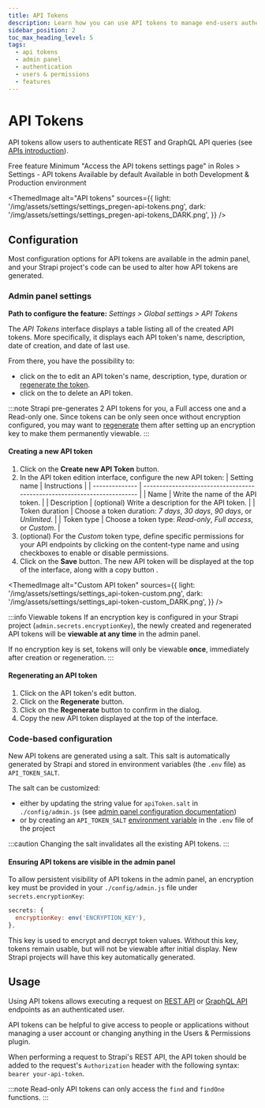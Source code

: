 ```yaml
---
title: API Tokens
description: Learn how you can use API tokens to manage end-users authentication.
sidebar_position: 2
toc_max_heading_level: 5
tags:
  - api tokens
  - admin panel
  - authentication
  - users & permissions
  - features
---
```


# API Tokens

API tokens allow users to authenticate REST and GraphQL API queries (see [APIs introduction](/cms/api/content-api)).

<IdentityCard>
  <IdentityCardItem icon="layout" title="Plan">
    Free feature
  </IdentityCardItem>
  
  <IdentityCardItem icon="user" title="Role and permission">
    Minimum "Access the API tokens settings page" in Roles > Settings - API tokens
  </IdentityCardItem>
  
  <IdentityCardItem icon="toggle-right" title="Activation">
    Available by default
  </IdentityCardItem>
  
  <IdentityCardItem icon="desktop" title="Environment">
    Available in both Development & Production environment
  </IdentityCardItem>
</IdentityCard>

<ThemedImage
alt="API tokens"
sources={{
    light: '/img/assets/settings/settings_pregen-api-tokens.png',
    dark: '/img/assets/settings/settings_pregen-api-tokens_DARK.png',
  }}
/>

## Configuration

Most configuration options for API tokens are available in the admin panel, and your Strapi project's code can be used to alter how API tokens are generated.

### Admin panel settings

**Path to configure the feature:** <Icon name="gear-six" /> _Settings > Global settings > API Tokens_

The _API Tokens_ interface displays a table listing all of the created API tokens. More specifically, it displays each API token's name, description, date of creation, and date of last use.

From there, you have the possibility to:

- click on the <Icon name="pencil-simple" /> to edit an API token's name, description, type, duration or [regenerate the token](#regenerating-an-api-token).
- click on the <Icon name="trash" /> to delete an API token.

:::note
Strapi pre-generates 2 API tokens for you, a Full access one and a Read-only one. Since tokens can be only seen once without encryption configured, you may want to [regenerate](#regenerating-an-api-token) them after setting up an encryption key to make them permanently viewable.
:::

#### Creating a new API token

1. Click on the **Create new API Token** button.
2. In the API token edition interface, configure the new API token:
   | Setting name | Instructions |
   | -------------- | ------------------------------------------------------------------------ |
   | Name | Write the name of the API token. |
   | Description | (optional) Write a description for the API token. |
   | Token duration | Choose a token duration: _7 days_, _30 days_, _90 days_, or _Unlimited_. |
   | Token type | Choose a token type: _Read-only_, _Full access_, or _Custom_. |
3. (optional) For the _Custom_ token type, define specific permissions for your API endpoints by clicking on the content-type name and using checkboxes to enable or disable permissions.
4. Click on the **Save** button. The new API token will be displayed at the top of the interface, along with a copy button <Icon name="copy" />.

<ThemedImage
alt="Custom API token"
sources={{
    light: '/img/assets/settings/settings_api-token-custom.png',
    dark: '/img/assets/settings/settings_api-token-custom_DARK.png',
  }}
/>

:::info Viewable tokens
If an encryption key is configured in your Strapi project (`admin.secrets.encryptionKey`), the newly created and regenerated API tokens will be **viewable at any time** in the admin panel.

If no encryption key is set, tokens will only be viewable **once**, immediately after creation or regeneration.
:::

#### Regenerating an API token

1. Click on the API token's edit button.
2. Click on the **Regenerate** button.
3. Click on the **Regenerate** button to confirm in the dialog.
4. Copy the new API token displayed at the top of the interface.

### Code-based configuration

New API tokens are generated using a salt. This salt is automatically generated by Strapi and stored in environment variables (the `.env` file) as `API_TOKEN_SALT`.

The salt can be customized:

- either by updating the string value for `apiToken.salt` in `./config/admin.js` (see [admin panel configuration documentation](/cms/configurations/admin-panel))
- or by creating an `API_TOKEN_SALT` [environment variable](/cms/configurations/environment#strapi) in the `.env` file of the project

:::caution
Changing the salt invalidates all the existing API tokens.
:::

#### Ensuring API tokens are visible in the admin panel

To allow persistent visibility of API tokens in the admin panel, an encryption key must be provided in your `./config/admin.js` file under `secrets.encryptionKey`:

```js
secrets: {
  encryptionKey: env('ENCRYPTION_KEY'),
},
```

This key is used to encrypt and decrypt token values. Without this key, tokens remain usable, but will not be viewable after initial display. New Strapi projects will have this key automatically generated.

## Usage

Using API tokens allows executing a request on [REST API](/cms/api/rest) or [GraphQL API](/cms/api/graphql) endpoints as an authenticated user.

API tokens can be helpful to give access to people or applications without managing a user account or changing anything in the Users & Permissions plugin.

When performing a request to Strapi's REST API, the API token should be added to the request's `Authorization` header with the following syntax: `bearer your-api-token`.

:::note
Read-only API tokens can only access the `find` and `findOne` functions.
:::
